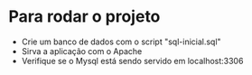 # Para rodar o projeto

- Crie um banco de dados com o script "sql-inicial.sql"
- Sirva a aplicação com o Apache
- Verifique se o Mysql está sendo servido em localhost:3306